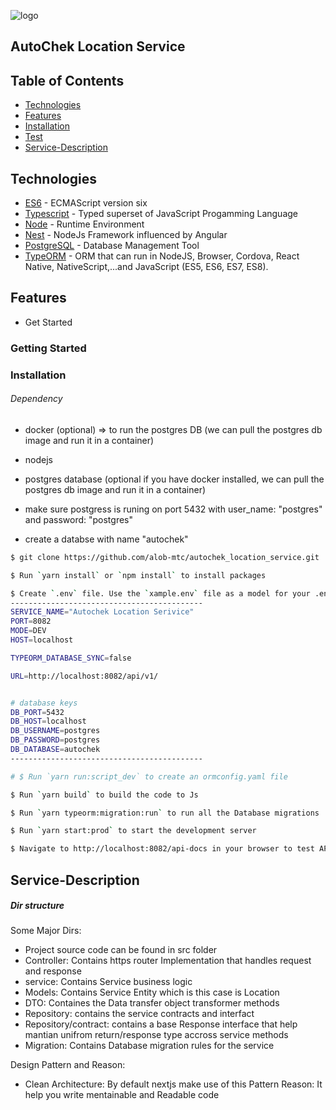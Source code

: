 ![logo](https://media.autochek.africa/file/publicAssets/full-color-logo-new.png)

## AutoChek Location Service

## Table of Contents

-  [Technologies](#technologies)
-  [Features](#features)
-  [Installation](#installation)
-  [Test](#test)
-  [Service-Description](#service-description)

## Technologies

-  [ES6](http://es6-features.org/) - ECMAScript version six
-  [Typescript](https://www.typescriptlang.org/) - Typed superset of JavaScript Progamming Language
-  [Node](https://nodejs.org/) - Runtime Environment
-  [Nest](https://nestjs.com/) - NodeJs Framework influenced by Angular
-  [PostgreSQL](https://www.postgresql.org/) - Database Management Tool
-  [TypeORM](https://typeorm.io) - ORM that can run in NodeJS, Browser, Cordova, React Native, NativeScript,...and JavaScript (ES5, ES6, ES7, ES8).

## Features

-  Get Started

### Getting Started

### Installation

###### Dependency

-  docker (optional) => to run the postgres DB (we can pull the postgres db image and run it in a container)
-  nodejs
-  postgres database (optional if you have docker installed, we can pull the postgres db image and run it in a container)

-  make sure postgress is runing on port 5432 with user_name: "postgres" and password: "postgres"
-  create a databse with name "autochek"

```bash
$ git clone https://github.com/alob-mtc/autochek_location_service.git

$ Run `yarn install` or `npm install` to install packages

$ Create `.env` file. Use the `xample.env` file as a model for your .env file
-------------------------------------------
SERVICE_NAME="Autochek Location Serivice"
PORT=8082
MODE=DEV
HOST=localhost

TYPEORM_DATABASE_SYNC=false

URL=http://localhost:8082/api/v1/


# database keys
DB_PORT=5432
DB_HOST=localhost
DB_USERNAME=postgres
DB_PASSWORD=postgres
DB_DATABASE=autochek
-------------------------------------------

# $ Run `yarn run:script_dev` to create an ormconfig.yaml file

$ Run `yarn build` to build the code to Js

$ Run `yarn typeorm:migration:run` to run all the Database migrations

$ Run `yarn start:prod` to start the development server

$ Navigate to http://localhost:8082/api-docs in your browser to test APIs endpoint from swagger.
```

## Service-Description

##### Dir structure

Some Major Dirs:

-  Project source code can be found in src folder
-  Controller: Contains https router Implementation that handles request and response
-  service: Contains Service business logic
-  Models: Contains Service Entity which is this case is Location
-  DTO: Containes the Data transfer object transformer methods
-  Repository: contains the service contracts and interfact
-  Repository/contract: contains a base Response interface that help mantian unifrom return/response type accross service methods
-  Migration: Contains Database migration rules for the service

Design Pattern and Reason:

-  Clean Architecture: By default nextjs make use of this Pattern
   Reason: It help you write mentainable and Readable code
